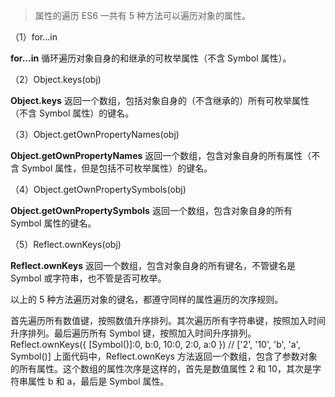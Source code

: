> 属性的遍历
> ES6 一共有 5 种方法可以遍历对象的属性。

（1）for...in

**for...in** 循环遍历对象自身的和继承的可枚举属性（不含 Symbol 属性）。

（2）Object.keys(obj)

**Object.keys** 返回一个数组，包括对象自身的（不含继承的）所有可枚举属性（不含 Symbol 属性）的键名。

（3）Object.getOwnPropertyNames(obj)

**Object.getOwnPropertyNames** 返回一个数组，包含对象自身的所有属性（不含 Symbol 属性，但是包括不可枚举属性）的键名。

（4）Object.getOwnPropertySymbols(obj)

**Object.getOwnPropertySymbols** 返回一个数组，包含对象自身的所有 Symbol 属性的键名。

（5）Reflect.ownKeys(obj)

**Reflect.ownKeys** 返回一个数组，包含对象自身的所有键名，不管键名是 Symbol 或字符串，也不管是否可枚举。

以上的 5 种方法遍历对象的键名，都遵守同样的属性遍历的次序规则。

首先遍历所有数值键，按照数值升序排列。其次遍历所有字符串键，按照加入时间升序排列。最后遍历所有 Symbol 键，按照加入时间升序排列。
Reflect.ownKeys({ [Symbol()]:0, b:0, 10:0, 2:0, a:0 })
// ['2', '10', 'b', 'a', Symbol()]
上面代码中，Reflect.ownKeys 方法返回一个数组，包含了参数对象的所有属性。这个数组的属性次序是这样的，首先是数值属性 2 和 10，其次是字符串属性 b 和 a，最后是 Symbol 属性。
